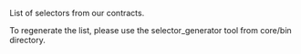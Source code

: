 List of selectors from our contracts.

To regenerate the list, please use the selector_generator tool from core/bin directory.
